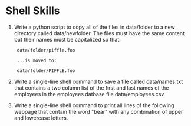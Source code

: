 Shell Skills
============

1. Write a python script to copy all of the files in data/folder to a new directory
   called data/newfolder. The files must have the same content but their names
   must be capitalized so that:

        data/folder/piffle.foo

        ...is moved to:

        data/folder/PIFFLE.foo

2. Write a single-line shell command to save a file called data/names.txt that
   contains a two column list of the first and last names of the employees in
   the employees datbase file data/employees.csv

3. Write a single-line shell command to print all lines of the following webpage
   that contain the word "bear" with any combination of upper and lowercase letters.
